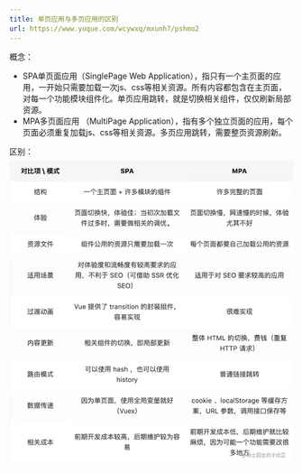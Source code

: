 ```yaml
---
title: 单页应用与多页应用的区别
url: https://www.yuque.com/wcywxq/mxunh7/pshmo2
---
```


概念：

- SPA单页面应用（SinglePage Web Application），指只有一个主页面的应用，一开始只需要加载一次js、css等相关资源。所有内容都包含在主页面，对每一个功能模块组件化。单页应用跳转，就是切换相关组件，仅仅刷新局部资源。
- MPA多页面应用 （MultiPage Application），指有多个独立页面的应用，每个页面必须重复加载js、css等相关资源。多页应用跳转，需要整页资源刷新。

区别：![image.png](../../../assets/pshmo2/1647785477985-4424687e-b30a-4031-9041-00549d710797.png)
